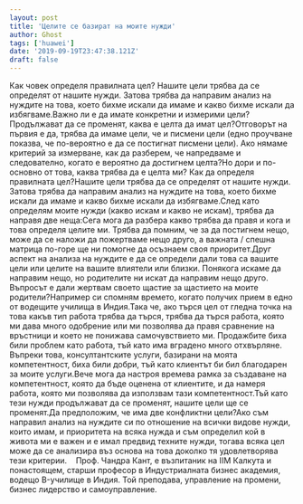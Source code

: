 ```yaml
---
layout: post
title: 'Целите се базират на моите нужди'
author: Ghost
tags: ['huawei']
date: '2019-09-19T23:47:38.121Z'
draft: false
---
```


Как човек определя правилната цел? Нашите цели трябва да се определят от нашите нужди. Затова трябва да направим анализ на нуждите на това, което бихме искали да имаме и какво бихме искали да избягваме.Важно ли е да имате конкретни и измерими цели? Продължават да се променят, каква е целта да имат цел?Отговорът на първия е да, трябва да имаме цели, че и писмени цели (едно проучване показва, че по-вероятно е да се постигнат писмени цели). Ако нямаме критерий за измерване, как да разберем, че напредваме и следователно, когато е вероятно да достигнем целта?Но дори и по-основно от това, каква трябва да е целта ми? Как да определя правилната цел?Нашите цели трябва да се определят от нашите нужди. Затова трябва да направим анализ на нуждите на това, което бихме искали да имаме и какво бихме искали да избягваме.След като определям моите нужди (какво искам и какво не искам), трябва да направя две неща:Сега мога да разбера какво трябва да правя и кога и това определя целите ми. Трябва да помним, че за да постигнем нещо, може да се наложи да пожертваме нещо друго, а важната / спешна матрица по-горе ще ни помогне да осъзнаем своя приоритет.Друг аспект на анализа на нуждите е да се определи дали това са вашите цели или целите на вашите влиятели или близки. Понякога искаме да направим нещо, но родителите ни искат да направим нещо друго. Въпросът е дали жертвам своето щастие за щастието на моите родители?Например си спомням времето, когато получих прием в едно от водещите училища в Индия.Така че, ако търся цел от гледна точка на това какъв тип работа трябва да търся, трябва да търся работа, която ми дава много одобрение или ми позволява да правя сравнение на връстници и което не понижава самочувствието ми. Продажбите биха били проблем като работа, тъй като има вградено много отхвърляне. Въпреки това, консултантските услуги, базирани на моята компетентност, биха били добри, тъй като клиентът би бил благодарен за моите услуги.Вече мога да настроя времева рамка за създаване на компетентност, която да бъде оценена от клиентите, и да намеря работа, която ми позволява да използвам тази компетентност.Тъй като тези нужди продължават да се променят, нашите цели ще се променят.Да предположим, че има две конфликтни цели?Ако съм направил анализ на нуждите си по отношение на всички видове нужди, които имам, и приоритета на всяка нужда и съм определил кой в ​​живота ми е важен и е имал предвид техните нужди, тогава всяка цел може да се анализира въз основа на това доколко тя удовлетворява тези критерии.    Проф. Чандра Кант, е възпитаник на IIM Калкута и понастоящем, старши професор в Индустриалната бизнес академия, водещо B-училище в Индия. Той преподава, управление на промени, бизнес лидерство и самоуправление.
